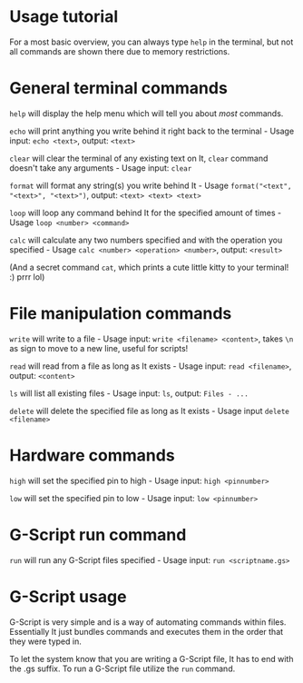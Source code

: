 # Usage tutorial

For a most basic overview, you can always type `help` in the terminal, but not all commands are shown there due to memory restrictions.

# General terminal commands

`help` will display the help menu which will tell you about *most* commands.

`echo` will print anything you write behind it right back to the terminal - Usage input: `echo <text>`, output: `<text>`

`clear` will clear the terminal of any existing text on It, `clear` command doesn't take any arguments - Usage input: `clear`

`format` will format any string(s) you write behind It - Usage `format("<text", "<text>", "<text>")`, output: `<text> <text> <text>`

`loop` will loop any command behind It for the specified amount of times - Usage `loop <number> <command>`

`calc` will calculate any two numbers specified and with the operation you specified - Usage `calc <number> <operation> <number>`, output: `<result>`

 (And a secret command `cat`, which prints a cute little kitty to your terminal! :) prrr lol)

# File manipulation commands

`write` will write to a file - Usage input: `write <filename> <content>`, takes `\n` as sign to move to a new line, useful for scripts!

`read` will read from a file as long as It exists - Usage input: `read <filename>`, output: `<content>`

`ls` will list all existing files - Usage input: `ls`, output: `Files - ...`

`delete` will delete the specified file as long as It exists - Usage input `delete <filename>`

# Hardware commands

`high` will set the specified pin to high - Usage input: `high <pinnumber>`

`low` will set the specified pin to low - Usage input: `low <pinnumber>`

# G-Script run command

`run` will run any G-Script files specified - Usage input: `run <scriptname.gs>`

# G-Script usage

G-Script is very simple and is a way of automating commands within files. Essentially It just bundles commands and executes them in the order that they were typed in.

To let the system know that you are writing a G-Script file, It has to end with the .gs suffix. To run a G-Script file utilize the `run` command.








